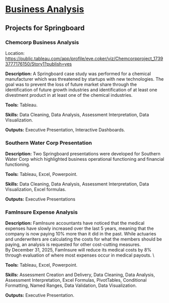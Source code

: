 # <ins> Business Analysis </ins>


## Projects for Springboard

### Chemcorp Business Analysis 
Location: https://public.tableau.com/app/profile/eve.coker/viz/Chemcorpproject_17393777176150/Story1?publish=yes 

**Description:** A Springboard case study was performed for a chemical manufacturer which was threatened by startups with new technologies. The goal was to prevent the loss of future market share through the identification of future growth industries and identification of at least one divestment product in at least one of the chemical industries. 

**Tools:** Tableau.

**Skills:** Data Cleaning, Data Analysis, Assessment Interpretation, Data Visualization.  

**Outputs:** Executive Presentation, Interactive Dashboards. 


### Southern Water Corp Presentation 

**Description:** Two Springboard presentations were developed for Southern Water Corp which highlighted business operational functioning and financial functioning. 

**Tools:** Tableau, Excel, Powerpoint.

**Skills:** Data Cleaning, Data Analysis, Assessment Interpretation, Data Visualization, Excel formulas.  

**Outputs:** Executive Presentations


### FamInsure Expense Analysis
**Description:** FamInsure accountants have noticed that the medical expenses have slowly increased over the last 5 years, meaning that the company is now paying 10% more than it did in the past. 
While actuaries and underwriters are calculating the costs for what the members should be paying, an analysis is requested for other cost-cutting measures. \
By December 31, 2025, FamInsure will reduce its medical costs by 8% through evaluation of where most expenses occur in medical payouts. \

**Tools:** Tableau, Excel, Powerpoint.

**Skills:** Assessment Creation and Delivery, Data Cleaning, Data Analysis, Assessment Interpretation, Excel Formulas, PivotTables, Conditional Formatting, Named Ranges, Data Validation, Data Visualization.  

**Outputs:** Executive Presentation. 
 

